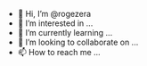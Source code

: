 - 👋 Hi, I’m @rogezera
- 👀 I’m interested in ...
- 🌱 I’m currently learning ...
- 💞️ I’m looking to collaborate on ...
- 📫 How to reach me ...

<!---
rogezera/rogezera is a ✨ special ✨ repository because its `README.md` (this file) appears on your GitHub profile.
You can click the Preview link to take a look at your changes.
--->
